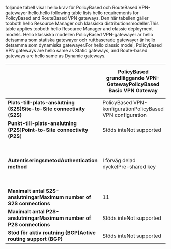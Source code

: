 <span data-ttu-id="1d7cd-101">följande tabell visar hello krav för PolicyBased och RouteBased VPN-gatewayer hello.</span><span class="sxs-lookup"><span data-stu-id="1d7cd-101">hello following table lists hello requirements for PolicyBased and RouteBased VPN gateways.</span></span> <span data-ttu-id="1d7cd-102">Den här tabellen gäller tooboth hello Resource Manager och klassiska distributionsmodeller.</span><span class="sxs-lookup"><span data-stu-id="1d7cd-102">This table applies tooboth hello Resource Manager and classic deployment models.</span></span> <span data-ttu-id="1d7cd-103">Hello klassiska modellen PolicyBased VPN-gatewayer är hello detsamma som statiska gatewayer och ruttbaserade gatewayer är hello detsamma som dynamiska gatewayer.</span><span class="sxs-lookup"><span data-stu-id="1d7cd-103">For hello classic model, PolicyBased VPN gateways are hello same as Static gateways, and Route-based gateways are hello same as Dynamic gateways.</span></span>

|  | <span data-ttu-id="1d7cd-104">**PolicyBased grundläggande VPN-Gateway**</span><span class="sxs-lookup"><span data-stu-id="1d7cd-104">**PolicyBased Basic VPN Gateway**</span></span> | <span data-ttu-id="1d7cd-105">**RouteBased grundläggande VPN-Gateway**</span><span class="sxs-lookup"><span data-stu-id="1d7cd-105">**RouteBased Basic VPN Gateway**</span></span> | <span data-ttu-id="1d7cd-106">**RouteBased Standard VPN-Gateway**</span><span class="sxs-lookup"><span data-stu-id="1d7cd-106">**RouteBased Standard VPN Gateway**</span></span> | <span data-ttu-id="1d7cd-107">**RouteBased hög prestanda VPN-Gateway**</span><span class="sxs-lookup"><span data-stu-id="1d7cd-107">**RouteBased High Performance VPN Gateway**</span></span> |
| --- | --- | --- | --- | --- |
| <span data-ttu-id="1d7cd-108">**Plats-till-plats-anslutning (S2S)**</span><span class="sxs-lookup"><span data-stu-id="1d7cd-108">**Site-to-Site connectivity   (S2S)**</span></span> |<span data-ttu-id="1d7cd-109">PolicyBased VPN-konfiguration</span><span class="sxs-lookup"><span data-stu-id="1d7cd-109">PolicyBased VPN configuration</span></span> |<span data-ttu-id="1d7cd-110">RouteBased VPN-konfiguration</span><span class="sxs-lookup"><span data-stu-id="1d7cd-110">RouteBased VPN configuration</span></span> |<span data-ttu-id="1d7cd-111">RouteBased VPN-konfiguration</span><span class="sxs-lookup"><span data-stu-id="1d7cd-111">RouteBased VPN configuration</span></span> |<span data-ttu-id="1d7cd-112">RouteBased VPN-konfiguration</span><span class="sxs-lookup"><span data-stu-id="1d7cd-112">RouteBased VPN configuration</span></span> |
| <span data-ttu-id="1d7cd-113">**Punkt-till-plats-anslutning (P2S**)</span><span class="sxs-lookup"><span data-stu-id="1d7cd-113">**Point-to-Site connectivity (P2S**)</span></span> |<span data-ttu-id="1d7cd-114">Stöds inte</span><span class="sxs-lookup"><span data-stu-id="1d7cd-114">Not supported</span></span> |<span data-ttu-id="1d7cd-115">Stöds (Kan samexistera med S2S)</span><span class="sxs-lookup"><span data-stu-id="1d7cd-115">Supported (Can coexist with S2S)</span></span> |<span data-ttu-id="1d7cd-116">Stöds (Kan samexistera med S2S)</span><span class="sxs-lookup"><span data-stu-id="1d7cd-116">Supported (Can coexist with S2S)</span></span> |<span data-ttu-id="1d7cd-117">Stöds (Kan samexistera med S2S)</span><span class="sxs-lookup"><span data-stu-id="1d7cd-117">Supported (Can coexist with S2S)</span></span> |
| <span data-ttu-id="1d7cd-118">**Autentiseringsmetod**</span><span class="sxs-lookup"><span data-stu-id="1d7cd-118">**Authentication method**</span></span> |<span data-ttu-id="1d7cd-119">I förväg delad nyckel</span><span class="sxs-lookup"><span data-stu-id="1d7cd-119">Pre-shared key</span></span> |<span data-ttu-id="1d7cd-120">I förväg delad nyckel för S2S-anslutning, certifikat för P2S-anslutning</span><span class="sxs-lookup"><span data-stu-id="1d7cd-120">Pre-shared key for S2S connectivity, Certificates for P2S connectivity</span></span> |<span data-ttu-id="1d7cd-121">I förväg delad nyckel för S2S-anslutning, certifikat för P2S-anslutning</span><span class="sxs-lookup"><span data-stu-id="1d7cd-121">Pre-shared key for S2S connectivity, Certificates for P2S connectivity</span></span> |<span data-ttu-id="1d7cd-122">I förväg delad nyckel för S2S-anslutning, certifikat för P2S-anslutning</span><span class="sxs-lookup"><span data-stu-id="1d7cd-122">Pre-shared key for S2S connectivity, Certificates for P2S connectivity</span></span> |
| <span data-ttu-id="1d7cd-123">**Maximalt antal S2S-anslutningar**</span><span class="sxs-lookup"><span data-stu-id="1d7cd-123">**Maximum number of S2S connections**</span></span> |<span data-ttu-id="1d7cd-124">1</span><span class="sxs-lookup"><span data-stu-id="1d7cd-124">1</span></span> |<span data-ttu-id="1d7cd-125">10</span><span class="sxs-lookup"><span data-stu-id="1d7cd-125">10</span></span> |<span data-ttu-id="1d7cd-126">10</span><span class="sxs-lookup"><span data-stu-id="1d7cd-126">10</span></span> |<span data-ttu-id="1d7cd-127">30</span><span class="sxs-lookup"><span data-stu-id="1d7cd-127">30</span></span> |
| <span data-ttu-id="1d7cd-128">**Maximalt antal P2S-anslutningar**</span><span class="sxs-lookup"><span data-stu-id="1d7cd-128">**Maximum number of P2S connections**</span></span> |<span data-ttu-id="1d7cd-129">Stöds inte</span><span class="sxs-lookup"><span data-stu-id="1d7cd-129">Not supported</span></span> |<span data-ttu-id="1d7cd-130">128</span><span class="sxs-lookup"><span data-stu-id="1d7cd-130">128</span></span> |<span data-ttu-id="1d7cd-131">128</span><span class="sxs-lookup"><span data-stu-id="1d7cd-131">128</span></span> |<span data-ttu-id="1d7cd-132">128</span><span class="sxs-lookup"><span data-stu-id="1d7cd-132">128</span></span> |
| <span data-ttu-id="1d7cd-133">**Stöd för aktiv routning (BGP)**</span><span class="sxs-lookup"><span data-stu-id="1d7cd-133">**Active routing support (BGP)**</span></span> |<span data-ttu-id="1d7cd-134">Stöds inte</span><span class="sxs-lookup"><span data-stu-id="1d7cd-134">Not supported</span></span> |<span data-ttu-id="1d7cd-135">Stöds inte</span><span class="sxs-lookup"><span data-stu-id="1d7cd-135">Not supported</span></span> |<span data-ttu-id="1d7cd-136">Stöds</span><span class="sxs-lookup"><span data-stu-id="1d7cd-136">Supported</span></span> |<span data-ttu-id="1d7cd-137">Stöds</span><span class="sxs-lookup"><span data-stu-id="1d7cd-137">Supported</span></span> |


